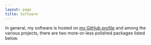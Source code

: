 ```yaml
---
layout: page 
title: Software 
---
```

<body class="sph1">
<p>In general, my software is hosted on <a href="https://github.com/wevbarker/PSALTer">my GitHub profile</a> and among the various projects, there are two more-or-less polished packages listed below.</p>
    <div w3-include-html="/software/PSALTer.html"></div>
    <div w3-include-html="/software/HiGGS.html"></div>
    <div w3-include-html="/software/xPlain.html"></div>
    <div w3-include-html="/software/barxiv.html"></div>
</body>
<script type="text/javascript" async
  src="https://cdnjs.cloudflare.com/ajax/libs/mathjax/2.7.1/MathJax.js?...">
</script>
<script src="includeHTML.js"></script>
